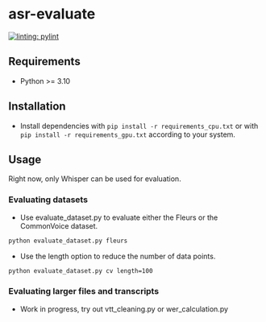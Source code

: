 # asr-evaluate

[![linting: pylint](https://img.shields.io/badge/linting-pylint-yellowgreen)](https://github.com/pylint-dev/pylint)

## Requirements

- Python >= 3.10

## Installation

- Install dependencies with `pip install -r requirements_cpu.txt` or with `pip install -r requirements_gpu.txt` according to your system.

## Usage

Right now, only Whisper can be used for evaluation.

### Evaluating datasets

- Use evaluate_dataset.py to evaluate either the Fleurs or the CommonVoice dataset.
```bash
python evaluate_dataset.py fleurs
```
- Use the length option to reduce the number of data points.
```bash
python evaluate_dataset.py cv length=100
```

### Evaluating larger files and transcripts

- Work in progress, try out vtt_cleaning.py or wer_calculation.py
